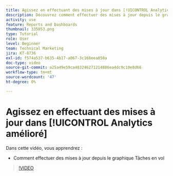 ```yaml
---
title: Agissez en effectuant des mises à jour dans [!UICONTROL Analytics amélioré]
description: Découvrez comment effectuer des mises à jour depuis le graphique Tâches en vol dans Workfront.
activity: use
feature: Reports and Dashboards
thumbnail: 335053.png
type: Tutorial
role: User
level: Beginner
team: Technical Marketing
jira: KT-8736
exl-id: f574a537-b635-4b17-a067-3c168eea850a
doc-type: video
source-git-commit: a25a49e59ca483246271214886ea4dc9c10e8d66
workflow-type: tm+mt
source-wordcount: '47'
ht-degree: 0%

---
```


# Agissez en effectuant des mises à jour dans [!UICONTROL Analytics amélioré]

Dans cette vidéo, vous apprendrez :

* Comment effectuer des mises à jour depuis le graphique Tâches en vol

>[!VIDEO](https://video.tv.adobe.com/v/335053/?quality=12&learn=on)
